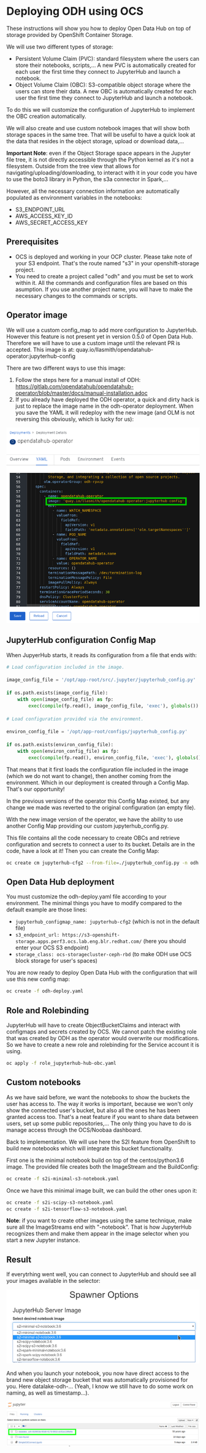 # Deploying ODH using OCS

These instructions will show you how to deploy Open Data Hub on top of storage provided by OpenShift Container Storage.

We will use two different types of storage:

- Persistent Volume Claim (PVC): standard filesystem where the users can store their notebooks, scripts,... A new PVC is automatically created for each user the first time they connect to JupyterHub and launch a notebook.
- Object Volume Claim (OBC): S3-compatible object storage where the users can store their data. A new OBC is automatically created for each user the first time they connect to JupyterHub and launch a notebook.

To do this we will customize the configuration of JupyterHub to implement the OBC creation automatically.

We will also create and use custom notebook images that will show both storage spaces in the same tree. That will be useful to have a quick look at the data that resides in the object storage, upload or download data,...

**Important Note**: even if the Object Storage space appears in the Jupyter file tree, it is not directly accessible through the Python kernel as it's not a filesystem. Outside from the tree view that allows for navigating/uploading/downloading, to interact with it in your code you have to use the boto3 library in Python, the s3a connector in Spark,...

However, all the necessary connection information are automatically populated as environment variables in the notebooks:

- S3_ENDPOINT_URL
- AWS_ACCESS_KEY_ID
- AWS_SECRET_ACCESS_KEY

## Prerequisites

- OCS is deployed and working in your OCP cluster. Please take note of your S3 endpoint. That's the route named "s3" in your openshift-storage project.
- You need to create a project called "odh" and you must be set to work within it. All the commands and configuration files are based on this asumption. If you use another project name, you will have to make the necessary changes to the commands or scripts.

## Operator image

We will use a custom config_map to add more configuration to JupyterHub. However this feature is not present yet in version 0.5.0 of Open Data Hub. Therefore we will have to use a custom image until the relevant PR is accepted.
This image is at: quay.io/llasmith/opendatahub-operator:jupyterhub-config

There are two different ways to use this image:

1. Follow the steps here for a manual install of ODH: <https://gitlab.com/opendatahub/opendatahub-operator/blob/master/docs/manual-installation.adoc>
2. If you already have deployed the ODH operator, a quick and dirty hack is just to replace the image name in the odh-operator deployment. When you save the YAML it will redeploy with the new image (and OLM is not reversing this obviously, which is lucky for us):

![YAML Operator image modification](odh-operator-image.png)


## JupyterHub configuration Config Map

When JupyerHub starts, it reads its configuration from a file that ends with:

```python
# Load configuration included in the image.

image_config_file = '/opt/app-root/src/.jupyter/jupyterhub_config.py'

if os.path.exists(image_config_file):
    with open(image_config_file) as fp:
        exec(compile(fp.read(), image_config_file, 'exec'), globals())

# Load configuration provided via the environment.

environ_config_file = '/opt/app-root/configs/jupyterhub_config.py'

if os.path.exists(environ_config_file):
    with open(environ_config_file) as fp:
        exec(compile(fp.read(), environ_config_file, 'exec'), globals())
```

That means that it first loads the configuration file included in the image (which we do not want to change), then another coming from the environment. Which in our deployment is created through a Config Map. That's our opportunity!

In the previous versions of the operator this Config Map existed, but any change we made was reverted to the original configuration (an empty file).

With the new image version of the operator, we have the ability to use another Config Map providing our custom jupyterhub_config.py.

This file contains all the code necessary to create OBCs and retrieve configuration and secrets to connect a user to its bucket. Details are in the code, have a look at it! Then you can create the Config Map:

```bash
oc create cm jupyterhub-cfg2 --from-file=./jupyterhub_config.py -n odh
```

## Open Data Hub deployment

You must customize the odh-deploy.yaml file according to your environment. The minimal things you have to modify compared to the default example are those lines:

- `jupyterhub_configmap_name: jupyterhub-cfg2` (which is not in the default file)
- `s3_endpoint_url: https://s3-openshift-storage.apps.perf3.ocs.lab.eng.blr.redhat.com/`  (here you should enter your OCS S3 endpoint)
- `storage_class: ocs-storagecluster-ceph-rbd` (to make ODH use OCS block storage for user's spaces)

You are now ready to deploy Open Data Hub with the configuration that will use this new config map:

```bash
oc create -f odh-deploy.yaml
```

## Role and Rolebinding

JupyterHub will have to create ObjectBucketClaims and interact with configmaps and secrets created by OCS. We cannot patch the existing role that was created by ODH as the operator would overwrite our modifications. So we have to create a new role and rolebinding for the Service account it is using. 

```bash
oc apply -f role_jupyterhub-hub-obc.yaml
```

## Custom notebooks

As we have said before, we want the notebooks to show the buckets the user has access to. The way it works is important, because we won't only show the connected user's bucket, but also all the ones he has been granted access too. That's a neat feature if you want to share data between users, set up some public repositories,... The only thing you have to do is manage access through the OCS/Noobaa dashboard.

Back to implementation. We will use here the S2I feature from OpenShift to build new notebooks which will integrate this bucket functionality.

First one is the minimal notebook build on top of the centos/python3.6 image. The provided file creates both the ImageStream and the BuildConfig:

```bash
oc create -f s2i-minimal-s3-notebook.yaml
```

Once we have this minimal image built, we can build the other ones upon it:

```bash
oc create -f s2i-scipy-s3-notebook.yaml
oc create -f s2i-tensorflow-s3-notebook.yaml
```

**Note**: if you want to create other images using the same technique, make sure all the ImageStreams end with "-notebook". That is how JupyterHub recognizes them and make them appear in the image selector when you start a new Jupyter instance.

## Result

If everytrhing went well, you can connect to JupyterHub and should see all your images available in the selector:

![Jupyter image selector](jh-selector.png)

And when you launch your notebook, you now have direct access to the brand new object storage bucket that was automatically provisioned for you. Here datalake-odh-... (Yeah, I know we still have to do some work on naming, as well as timestamp...).

![Jupyter data bucket](jupyter-bucket.png)

